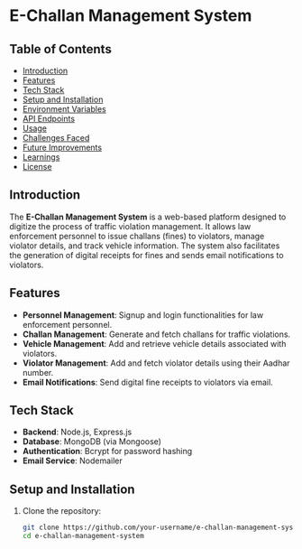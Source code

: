 # E-Challan Management System

## Table of Contents

- [Introduction](#introduction)
- [Features](#features)
- [Tech Stack](#tech-stack)
- [Setup and Installation](#setup-and-installation)
- [Environment Variables](#environment-variables)
- [API Endpoints](#api-endpoints)
- [Usage](#usage)
- [Challenges Faced](#challenges-faced)
- [Future Improvements](#future-improvements)
- [Learnings](#learnings)
- [License](#license)

## Introduction

The **E-Challan Management System** is a web-based platform designed to digitize the process of traffic violation management. It allows law enforcement personnel to issue challans (fines) to violators, manage violator details, and track vehicle information. The system also facilitates the generation of digital receipts for fines and sends email notifications to violators.

## Features

- **Personnel Management**: Signup and login functionalities for law enforcement personnel.
- **Challan Management**: Generate and fetch challans for traffic violations.
- **Vehicle Management**: Add and retrieve vehicle details associated with violators.
- **Violator Management**: Add and fetch violator details using their Aadhar number.
- **Email Notifications**: Send digital fine receipts to violators via email.

## Tech Stack

- **Backend**: Node.js, Express.js
- **Database**: MongoDB (via Mongoose)
- **Authentication**: Bcrypt for password hashing
- **Email Service**: Nodemailer

## Setup and Installation

1. Clone the repository:
   ```bash
   git clone https://github.com/your-username/e-challan-management-system.git
   cd e-challan-management-system
